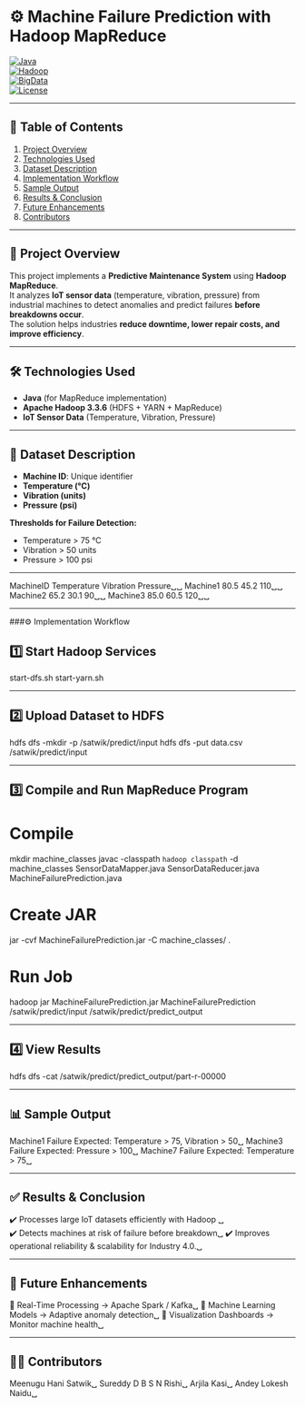 # ⚙️ Machine Failure Prediction with Hadoop MapReduce  

[![Java](https://img.shields.io/badge/Java-17-orange?logo=java)](https://www.oracle.com/java/)  
[![Hadoop](https://img.shields.io/badge/Hadoop-3.3.6-blue?logo=apache)](https://hadoop.apache.org/)  
[![BigData](https://img.shields.io/badge/Big%20Data-IoT-green?logo=apache-spark)](https://hadoop.apache.org/)  
[![License](https://img.shields.io/badge/License-MIT-yellow.svg)](LICENSE)  

---

## 📑 Table of Contents
1. [Project Overview](#-project-overview)  
2. [Technologies Used](#-technologies-used)  
3. [Dataset Description](#-dataset-description)  
4. [Implementation Workflow](#-implementation-workflow)  
5. [Sample Output](#-sample-output)  
6. [Results & Conclusion](#-results--conclusion)  
7. [Future Enhancements](#-future-enhancements)  
8. [Contributors](#-contributors)  

---

## 📌 Project Overview  
This project implements a **Predictive Maintenance System** using **Hadoop MapReduce**.  
It analyzes **IoT sensor data** (temperature, vibration, pressure) from industrial machines to detect anomalies and predict failures **before breakdowns occur**.  
The solution helps industries **reduce downtime, lower repair costs, and improve efficiency**.  

---

## 🛠️ Technologies Used  
- **Java** (for MapReduce implementation)  
- **Apache Hadoop 3.3.6** (HDFS + YARN + MapReduce)  
- **IoT Sensor Data** (Temperature, Vibration, Pressure)  

---

## 📂 Dataset Description  
- **Machine ID**: Unique identifier  
- **Temperature (°C)**  
- **Vibration (units)**  
- **Pressure (psi)**  

**Thresholds for Failure Detection:**  
- Temperature > 75 °C  
- Vibration > 50 units  
- Pressure > 100 psi

---
MachineID Temperature Vibration Pressure␣␣
Machine1 80.5 45.2 110␣␣
Machine2 65.2 30.1 90␣␣
Machine3 85.0 60.5 120␣␣


---

###⚙️ Implementation Workflow  

## 1️⃣ Start Hadoop Services
start-dfs.sh
start-yarn.sh

---
## 2️⃣ Upload Dataset to HDFS

hdfs dfs -mkdir -p /satwik/predict/input
hdfs dfs -put data.csv /satwik/predict/input

---
## 3️⃣ Compile and Run MapReduce Program
# Compile
mkdir machine_classes
javac -classpath `hadoop classpath` -d machine_classes SensorDataMapper.java SensorDataReducer.java MachineFailurePrediction.java
# Create JAR
jar -cvf MachineFailurePrediction.jar -C machine_classes/ .
# Run Job
hadoop jar MachineFailurePrediction.jar MachineFailurePrediction /satwik/predict/input /satwik/predict/predict_output

---
## 4️⃣ View Results
hdfs dfs -cat /satwik/predict/predict_output/part-r-00000

---
## 📊 Sample Output
Machine1  Failure Expected: Temperature > 75, Vibration > 50␣
Machine3  Failure Expected: Pressure > 100␣
Machine7  Failure Expected: Temperature > 75␣

---
## ✅ Results & Conclusion
✔️ Processes large IoT datasets efficiently with Hadoop ␣  
✔️ Detects machines at risk of failure before breakdown␣
✔️ Improves operational reliability & scalability for Industry 4.0.␣

----
## 🚀 Future Enhancements
🔹 Real-Time Processing → Apache Spark / Kafka␣
🔹 Machine Learning Models → Adaptive anomaly detection␣
🔹 Visualization Dashboards → Monitor machine health␣

---
## 👨‍💻 Contributors
Meenugu Hani Satwik␣
Sureddy D B S N Rishi␣
Arjila Kasi␣
Andey Lokesh Naidu␣

